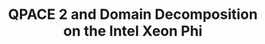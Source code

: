 ---
type: paper
title: "QPACE 2 and Domain Decomposition on the Intel Xeon Phi"
label: "arXiv:1502.04025v1"
link: https://arxiv.org/abs/1502.04025v1
year: 2015
authors:
  - name: Bloch
    first: Jacques
  - name: Georg
    first: Peter
  - name: Glässle
    first: Benjamin
  - name: Heybrock
    first: Simon
  - name: Lohmayer
    first: Robert
  - name: Mages
    first: Simon
  - name: Mendl
    first: Bernhard
  - name: Meyer
    first: Nils
  - name: Pleiter
    first: Dirk
  - name: Rappl
    first: Florian  
  - name: Solbrig
    first: Stefan
  - name: Wettig
    first: Tilo
---